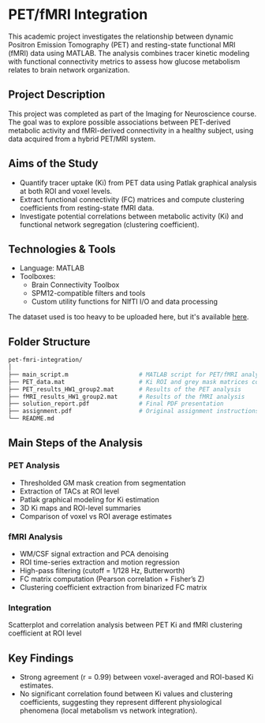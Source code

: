 # PET/fMRI Integration

This academic project investigates the relationship between dynamic Positron Emission Tomography (PET) and resting-state functional MRI (fMRI) data using MATLAB. The analysis combines tracer kinetic modeling with functional connectivity metrics to assess how glucose metabolism relates to brain network organization.

## Project Description
This project was completed as part of the Imaging for Neuroscience course. The goal was to explore possible associations between PET-derived metabolic activity and fMRI-derived connectivity in a healthy subject, using data acquired from a hybrid PET/MRI system.

## Aims of the Study
- Quantify tracer uptake (Ki) from PET data using Patlak graphical analysis at both ROI and voxel levels.
- Extract functional connectivity (FC) matrices and compute clustering coefficients from resting-state fMRI data.
- Investigate potential correlations between metabolic activity (Ki) and functional network segregation (clustering coefficient).

## Technologies & Tools
- Language: MATLAB
- Toolboxes:
  - Brain Connectivity Toolbox
  - SPM12-compatible filters and tools
  - Custom utility functions for NIfTI I/O and data processing

The dataset used is too heavy to be uploaded here, but it's available [here](https://drive.google.com/drive/folders/1LaK51OAIB6LonDEf_wV95aNQOutJtqCT?usp=share_link).

## Folder Structure
```bash
pet-fmri-integration/
│
├── main_script.m                    # MATLAB script for PET/fMRI analysis
├── PET_data.mat                     # Ki ROI and grey mask matrices computed during the first PET analysis, used in the final integration with fMRI
├── PET_results_HW1_group2.mat       # Results of the PET analysis
├── fMRI_results_HW1_group2.mat      # Results of the fMRI analysis
├── solution_report.pdf              # Final PDF presentation
├── assignment.pdf                   # Original assignment instructions
└── README.md
```

## Main Steps of the Analysis

### PET Analysis
- Thresholded GM mask creation from segmentation
- Extraction of TACs at ROI level
- Patlak graphical modeling for Ki estimation
- 3D Ki maps and ROI-level summaries
- Comparison of voxel vs ROI average estimates

### fMRI Analysis
- WM/CSF signal extraction and PCA denoising
- ROI time-series extraction and motion regression
- High-pass filtering (cutoff = 1/128 Hz, Butterworth)
- FC matrix computation (Pearson correlation + Fisher’s Z)
- Clustering coefficient extraction from binarized FC matrix

### Integration
Scatterplot and correlation analysis between PET Ki and fMRI clustering coefficient at ROI level

## Key Findings
- Strong agreement (r = 0.99) between voxel-averaged and ROI-based Ki estimates.
- No significant correlation found between Ki values and clustering coefficients, suggesting they represent different physiological phenomena (local metabolism vs network integration).
